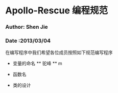 # Apollo-Rescue 编程规范

### Author: Shen Jie
### Date :2013/03/04

在编写程序中我们希望各位成员按照如下规范编写程序

* 变量的命名
** 驼峰
** m

* 函数名

* 类的设计


